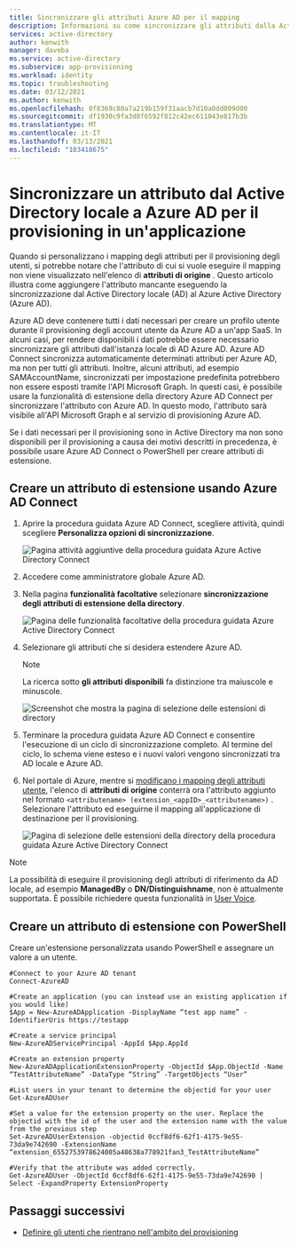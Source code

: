 ```yaml
---
title: Sincronizzare gli attributi Azure AD per il mapping
description: Informazioni su come sincronizzare gli attributi dalla Active Directory locale a Azure AD. Quando si configura il provisioning utenti in app SaaS, usare la funzionalità di estensione della directory per aggiungere gli attributi di origine che non sono sincronizzati per impostazione predefinita.
services: active-directory
author: kenwith
manager: daveba
ms.service: active-directory
ms.subservice: app-provisioning
ms.workload: identity
ms.topic: troubleshooting
ms.date: 03/12/2021
ms.author: kenwith
ms.openlocfilehash: 0f8369c80a7a219b159f31aacb7d10a0dd009d00
ms.sourcegitcommit: df1930c9fa3d8f6592f812c42ec611043e817b3b
ms.translationtype: MT
ms.contentlocale: it-IT
ms.lasthandoff: 03/13/2021
ms.locfileid: "103418675"
---
```

# <a name="sync-an-attribute-from-your-on-premises-active-directory-to-azure-ad-for-provisioning-to-an-application"></a>Sincronizzare un attributo dal Active Directory locale a Azure AD per il provisioning in un'applicazione

Quando si personalizzano i mapping degli attributi per il provisioning degli utenti, si potrebbe notare che l'attributo di cui si vuole eseguire il mapping non viene visualizzato nell'elenco di **attributi di origine** . Questo articolo illustra come aggiungere l'attributo mancante eseguendo la sincronizzazione dal Active Directory locale (AD) al Azure Active Directory (Azure AD).

Azure AD deve contenere tutti i dati necessari per creare un profilo utente durante il provisioning degli account utente da Azure AD a un'app SaaS. In alcuni casi, per rendere disponibili i dati potrebbe essere necessario sincronizzare gli attributi dall'istanza locale di AD Azure AD. Azure AD Connect sincronizza automaticamente determinati attributi per Azure AD, ma non per tutti gli attributi. Inoltre, alcuni attributi, ad esempio SAMAccountName, sincronizzati per impostazione predefinita potrebbero non essere esposti tramite l'API Microsoft Graph. In questi casi, è possibile usare la funzionalità di estensione della directory Azure AD Connect per sincronizzare l'attributo con Azure AD. In questo modo, l'attributo sarà visibile all'API Microsoft Graph e al servizio di provisioning Azure AD.

Se i dati necessari per il provisioning sono in Active Directory ma non sono disponibili per il provisioning a causa dei motivi descritti in precedenza, è possibile usare Azure AD Connect o PowerShell per creare attributi di estensione. 
 
## <a name="create-an-extension-attribute-using-azure-ad-connect"></a>Creare un attributo di estensione usando Azure AD Connect

1. Aprire la procedura guidata Azure AD Connect, scegliere attività, quindi scegliere **Personalizza opzioni di sincronizzazione**.

   ![Pagina attività aggiuntive della procedura guidata Azure Active Directory Connect](./media/user-provisioning-sync-attributes-for-mapping/active-directory-connect-customize.png)
 
2. Accedere come amministratore globale Azure AD. 

3. Nella pagina **funzionalità facoltative** selezionare **sincronizzazione degli attributi di estensione della directory**.
 
   ![Pagina delle funzionalità facoltative della procedura guidata Azure Active Directory Connect](./media/user-provisioning-sync-attributes-for-mapping/active-directory-connect-directory-extension-attribute-sync.png)

4. Selezionare gli attributi che si desidera estendere Azure AD.
   > [!NOTE]
   > La ricerca sotto **gli attributi disponibili** fa distinzione tra maiuscole e minuscole.

   ![Screenshot che mostra la pagina di selezione delle estensioni di directory](./media/user-provisioning-sync-attributes-for-mapping/active-directory-connect-directory-extensions.png)

5. Terminare la procedura guidata Azure AD Connect e consentire l'esecuzione di un ciclo di sincronizzazione completo. Al termine del ciclo, lo schema viene esteso e i nuovi valori vengono sincronizzati tra AD locale e Azure AD.
 
6. Nel portale di Azure, mentre si [modificano i mapping degli attributi utente](customize-application-attributes.md), l'elenco di **attributi di origine** conterrà ora l'attributo aggiunto nel formato `<attributename> (extension_<appID>_<attributename>)` . Selezionare l'attributo ed eseguirne il mapping all'applicazione di destinazione per il provisioning.

   ![Pagina di selezione delle estensioni della directory della procedura guidata Azure Active Directory Connect](./media/user-provisioning-sync-attributes-for-mapping/attribute-mapping-extensions.png)

> [!NOTE]
> La possibilità di eseguire il provisioning degli attributi di riferimento da AD locale, ad esempio **ManagedBy** o **DN/Distinguishname**, non è attualmente supportata. È possibile richiedere questa funzionalità in [User Voice](https://feedback.azure.com/forums/169401-azure-active-directory). 

## <a name="create-an-extension-attribute-using-powershell"></a>Creare un attributo di estensione con PowerShell
Creare un'estensione personalizzata usando PowerShell e assegnare un valore a un utente. 

```
#Connect to your Azure AD tenant   
Connect-AzureAD

#Create an application (you can instead use an existing application if you would like)
$App = New-AzureADApplication -DisplayName “test app name” -IdentifierUris https://testapp

#Create a service principal
New-AzureADServicePrincipal -AppId $App.AppId

#Create an extension property
New-AzureADApplicationExtensionProperty -ObjectId $App.ObjectId -Name “TestAttributeName” -DataType “String” -TargetObjects “User”

#List users in your tenant to determine the objectid for your user
Get-AzureADUser

#Set a value for the extension property on the user. Replace the objectid with the id of the user and the extension name with the value from the previous step
Set-AzureADUserExtension -objectid 0ccf8df6-62f1-4175-9e55-73da9e742690 -ExtensionName “extension_6552753978624005a48638a778921fan3_TestAttributeName”

#Verify that the attribute was added correctly.
Get-AzureADUser -ObjectId 0ccf8df6-62f1-4175-9e55-73da9e742690 | Select -ExpandProperty ExtensionProperty

```

## <a name="next-steps"></a>Passaggi successivi

* [Definire gli utenti che rientrano nell'ambito del provisioning](../app-provisioning/define-conditional-rules-for-provisioning-user-accounts.md)
